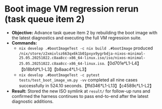 # Boot image VM regression rerun (task queue item 2)

- **Objective:** Advance task queue item 2 by rebuilding the boot image with the latest diagnostics and executing the full VM regression suite.
- **Commands:**
  - `nix develop .#bootImageTest -c nix build .#bootImage` produced `/nix/store/z2xmivlsz663qx6k1b01pxyx9ygrbdja-nixos-minimal-25.05.20251022.c8aa8cc-x86_64-linux.iso/iso/nixos-minimal-25.05.20251022.c8aa8cc-x86_64-linux.iso`.【0d701e†L1-L4】【b18bfd†L1-L3】【b8aac4†L1-L3】
  - `nix develop .#bootImageTest -c pytest tests/test_boot_image_vm.py -vv` completed all nine cases successfully in 524.10 seconds.【ffd346†L1-L13】【c4589c†L1-L2】
- **Result:** Stored the new ISO symlink at `result/` for follow-up runs and confirmed the harness continues to pass end-to-end after the latest diagnostic additions.
